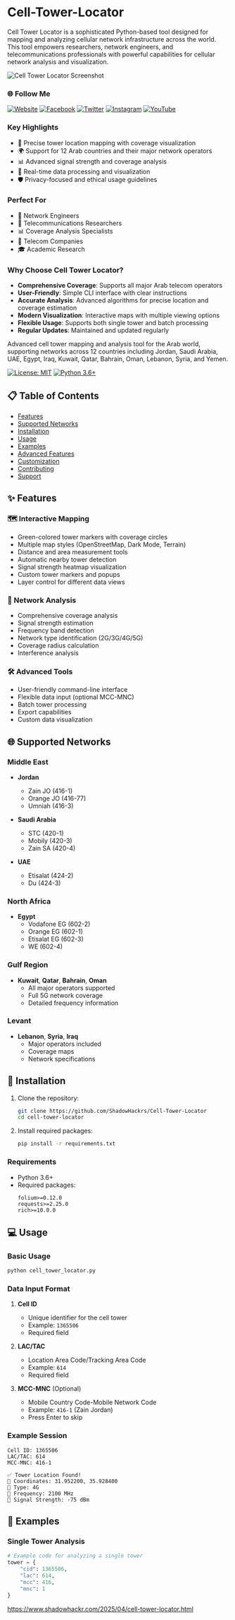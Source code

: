 # Cell-Tower-Locator
Cell Tower Locator is a sophisticated Python-based tool designed for mapping and analyzing cellular network infrastructure across the world. This tool empowers researchers, network engineers, and telecommunications professionals with powerful capabilities for cellular network analysis and visualization.

![Cell Tower Locator Screenshot](https://github.com/ShadowHackrs/Cell-Tower-Locator/blob/b92e26184005e302043cf27bb7369a5b967249ee/cell.PNG)

### 🌐 Follow Me
[![Website](https://img.shields.io/badge/Website-shadowhackr.com-blue)](https://www.shadowhackr.com)
[![Facebook](https://img.shields.io/badge/Facebook-Tareq.DJX-blue)](https://www.facebook.com/Tareq.DJX/)
[![Twitter](https://img.shields.io/badge/Twitter-ShadowHackrs-blue)](https://x.com/ShadowHackrs)
[![Instagram](https://img.shields.io/badge/Instagram-shadowhackr-purple)](https://www.instagram.com/shadowhackr)
[![YouTube](https://img.shields.io/badge/YouTube-ShadowHackers-red)](https://www.youtube.com/@ShadowHackers)

### Key Highlights
- 📍 Precise tower location mapping with coverage visualization
- 🌍 Support for 12 Arab countries and their major network operators
- 📊 Advanced signal strength and coverage analysis
- 🔄 Real-time data processing and visualization
- 🛡️ Privacy-focused and ethical usage guidelines

### Perfect For
- 📡 Network Engineers
- 🔬 Telecommunications Researchers
- 📊 Coverage Analysis Specialists
- 🏢 Telecom Companies
- 🎓 Academic Research

### Why Choose Cell Tower Locator?
- **Comprehensive Coverage**: Supports all major Arab telecom operators
- **User-Friendly**: Simple CLI interface with clear instructions
- **Accurate Analysis**: Advanced algorithms for precise location and coverage estimation
- **Modern Visualization**: Interactive maps with multiple viewing options
- **Flexible Usage**: Supports both single tower and batch processing
- **Regular Updates**: Maintained and updated regularly

Advanced cell tower mapping and analysis tool for the Arab world, supporting networks across 12 countries including Jordan, Saudi Arabia, UAE, Egypt, Iraq, Kuwait, Qatar, Bahrain, Oman, Lebanon, Syria, and Yemen.

[![License: MIT](https://img.shields.io/badge/License-MIT-yellow.svg)](https://opensource.org/licenses/MIT)
[![Python 3.6+](https://img.shields.io/badge/python-3.6+-blue.svg)](https://www.python.org/downloads/)

## 📋 Table of Contents
- [Features](#-features)
- [Supported Networks](#-supported-networks)
- [Installation](#-installation)
- [Usage](#-usage)
- [Examples](#-examples)
- [Advanced Features](#-advanced-features)
- [Customization](#-customization)
- [Contributing](#-contributing)
- [Support](#-support)

## ✨ Features

### 🗺️ Interactive Mapping
- Green-colored tower markers with coverage circles
- Multiple map styles (OpenStreetMap, Dark Mode, Terrain)
- Distance and area measurement tools
- Automatic nearby tower detection
- Signal strength heatmap visualization
- Custom tower markers and popups
- Layer control for different data views

### 📡 Network Analysis
- Comprehensive coverage analysis
- Signal strength estimation
- Frequency band detection
- Network type identification (2G/3G/4G/5G)
- Coverage radius calculation
- Interference analysis

### 🛠️ Advanced Tools
- User-friendly command-line interface
- Flexible data input (optional MCC-MNC)
- Batch tower processing
- Export capabilities
- Custom data visualization

## 🌐 Supported Networks

### Middle East
- **Jordan**
  - Zain JO (416-1)
  - Orange JO (416-77)
  - Umniah (416-3)

- **Saudi Arabia**
  - STC (420-1)
  - Mobily (420-3)
  - Zain SA (420-4)

- **UAE**
  - Etisalat (424-2)
  - Du (424-3)

### North Africa
- **Egypt**
  - Vodafone EG (602-2)
  - Orange EG (602-1)
  - Etisalat EG (602-3)
  - WE (602-4)

### Gulf Region
- **Kuwait**, **Qatar**, **Bahrain**, **Oman**
  - All major operators supported
  - Full 5G network coverage
  - Detailed frequency information

### Levant
- **Lebanon**, **Syria**, **Iraq**
  - Major operators included
  - Coverage maps
  - Network specifications

## 🚀 Installation

1. Clone the repository:
   ```bash
   git clone https://github.com/ShadowHackrs/Cell-Tower-Locator
   cd cell-tower-locator
   ```

2. Install required packages:
   ```bash
   pip install -r requirements.txt
   ```

### Requirements
- Python 3.6+
- Required packages:
  ```
  folium>=0.12.0
  requests>=2.25.0
  rich>=10.0.0
  ```

## 💻 Usage

### Basic Usage
```bash
python cell_tower_locator.py
```

### Data Input Format

1. **Cell ID**
   - Unique identifier for the cell tower
   - Example: `1365506`
   - Required field

2. **LAC/TAC**
   - Location Area Code/Tracking Area Code
   - Example: `614`
   - Required field

3. **MCC-MNC** (Optional)
   - Mobile Country Code-Mobile Network Code
   - Example: `416-1` (Zain Jordan)
   - Press Enter to skip

### Example Session
```
Cell ID: 1365506
LAC/TAC: 614
MCC-MNC: 416-1

✅ Tower Location Found!
📍 Coordinates: 31.952200, 35.928400
📡 Type: 4G
📶 Frequency: 2100 MHz
🔋 Signal Strength: -75 dBm
```

## 🎯 Examples

### Single Tower Analysis
```python
# Example code for analyzing a single tower
tower = {
    "cid": 1365506,
    "lac": 614,
    "mcc": 416,
    "mnc": 1
}
```
https://www.shadowhackr.com/2025/04/cell-tower-locator.html

